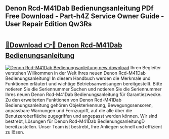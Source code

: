 ## Denon Rcd-M41Dab Bedienungsanleitung PDf Free Download - Part-h4Z Service Owner Guide - User Repair Edition Qw3Rs

# <h2><a href="http://df3hsv.blite.top/?on=Denon+Rcd-M41Dab+Bedienungsanleitung">🔗Download 👉🔴 Denon Rcd-M41Dab Bedienungsanleitung</a></h2>

[![Denon Rcd-M41Dab Bedienungsanleitung new download](https://i.imgur.com/lujVjoI.png)](http://df3hsv.blite.top/?on=Denon+Rcd-M41Dab+Bedienungsanleitung)
Ihren Begleiter verstehen Willkommen in der Welt Ihres neuen Denon Rcd-M41Dab Bedienungsanleitung! In diesem Handbuch werden die Merkmale und Funktionen erläutert und wichtige Betriebsanweisungen bereitgestellt. Bitte notieren Sie die Seriennummer Suchen und notieren Sie die Seriennummer Ihres neuen Denon Rcd-M41Dab Bedienungsanleitung für Garantiezwecke. Zu den erweiterten Funktionen von Denon Rcd-M41Dab Bedienungsanleitung gehören Objekterkennung, Bewegungssensoren, anpassbare Warnungen und Fernzugriff, auf die alle über die Benutzeroberfläche zugegriffen und angepasst werden können. Wir sind bestrebt, Lösungen für Denon Rcd-M41Dab BedienungsanleitungD bereitzustellen. Unser Team ist bestrebt, Ihre Anliegen schnell und effizient zu lösen.
